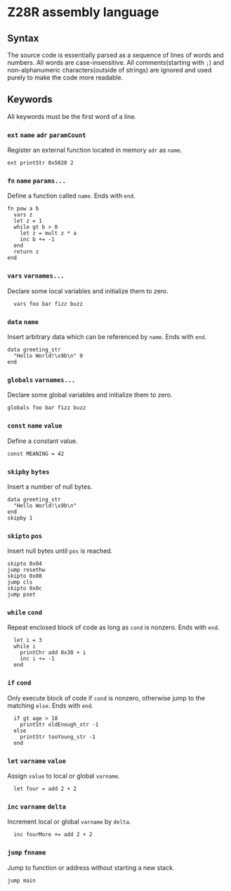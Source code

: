 Z28R assembly language
======================

Syntax
------
The source code is essentially parsed as a sequence of lines of words and numbers. All words are case-insensitive. All comments(starting with `;`) and non-alphanumeric characters(outside of strings) are ignored and used purely to make the code more readable.

Keywords
--------
All keywords must be the first word of a line.

### `ext` `name` `adr` `paramCount`
Register an external function located in memory `adr` as `name`.
```
ext printStr 0x5020 2
```

### `fn` `name` `params...`
Define a function called `name`. Ends with `end`.
```
fn pow a b
  vars z
  let z = 1
  while gt b > 0
    let z = mult z * a
    inc b += -1
  end
  return z
end
```

### `vars` `varnames...`
Declare some local variables and initialize them to zero.
```
  vars foo bar fizz buzz
```

### `data` `name`
Insert arbitrary data which can be referenced by `name`. Ends with `end`.
```
data greeting_str
  "Hello World!\x9b\n" 0
end
```

### `globals` `varnames...`
Declare some global variables and initialize them to zero.
```
globals foo bar fizz buzz
```

### `const` `name` `value`
Define a constant value.
```
const MEANING = 42
```

### `skipby` `bytes`
Insert a number of null bytes.
```
data greeting_str
  "Hello World!\x9b\n"
end
skipby 1
```

### `skipto` `pos`
Insert null bytes until `pos` is reached.
```
skipto 0x04
jump resethw
skipto 0x08
jump cls
skipto 0x0c
jump pset
```

### `while` `cond`
Repeat enclosed block of code as long as `cond` is nonzero. Ends with `end`.
```
  let i = 3
  while i
    printChr add 0x30 + i
    inc i += -1
  end
```

### `if` `cond`
Only execute block of code if `cond` is nonzero, otherwise jump to the matching `else`. Ends with `end`.
```
  if gt age > 18
    printStr oldEnough_str -1
  else
    printStr tooYoung_str -1
  end
```

### `let` `varname` `value`
Assign `value` to local or global `varname`.
```
  let four = add 2 + 2
```

### `inc` `varname` `delta`
Increment local or global `varname` by `delta`.
```
  inc fourMore += add 2 + 2
```

### `jump` `fnname`
Jump to function or address without starting a new stack.
```
jump main
```
